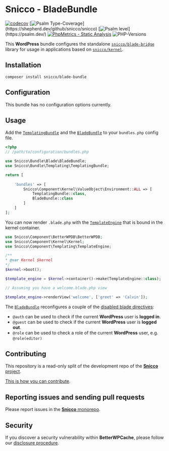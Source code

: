 # Snicco - BladeBundle

[![codecov](https://img.shields.io/badge/Coverage-100%25-success
)](https://codecov.io/gh/snicco/snicco)
[![Psalm Type-Coverage](https://shepherd.dev/github/snicco/snicco/coverage.svg?)](https://shepherd.dev/github/snicco/snicco)
[![Psalm level](https://shepherd.dev/github/snicco/snicco/level.svg?)](https://psalm.dev/)
[![PhpMetrics - Static Analysis](https://img.shields.io/badge/PhpMetrics-Static_Analysis-2ea44f)](https://snicco.github.io/snicco/phpmetrics/BladeBundle/index.html)
![PHP-Versions](https://img.shields.io/badge/PHP-%5E7.4%7C%5E8.0%7C%5E8.1-blue)

This **WordPress** bundle configures the standalone [`snicco/blade-bridge`](https://github.com/snicco/blade-bridge) library for usage in applications based on [`snicco/kernel`](https://github.com/snicco/kernel).

## Installation

```shell
composer install snicco/blade-bundle
```

## Configuration

This bundle has no configuration options currently.

## Usage

Add the [`TemplatingBundle`](https://github.com/snicco/templating-bundle) and the [`BladeBundle`](src/BladeBundle.php) to your `bundles.php`
config file.

```php
<?php
// /path/to/configuration/bundles.php

use Snicco\Bundle\Blade\BladeBundle;
use Snicco\Bundle\Templating\TemplatingBundle;

return [
    
    'bundles' => [
        Snicco\Component\Kernel\ValueObject\Environment::ALL => [
            TemplatingBundle::class,
            BladeBundle::class
        ]   
    ]   
];

```

You can now render `.blade.php` with the [`TemplateEngine`](https://github.com/snicco/templating#usage) that is bound in the kernel container.

```php
use Snicco\Component\BetterWPDB\BetterWPDB;
use Snicco\Component\Kernel\Kernel;
use Snicco\Component\Templating\TemplateEngine;

/**
* @var Kernel $kernel
*/
$kernel->boot();

$template_engine = $kernel->container()->make(TemplateEngine::class);

// Assuming you have a welcome.blade.php view

$template_engine->renderView('welcome', ['greet' => 'Calvin']);
```

The [`BladeBundle`](src/BladeBundle.php) reconfigures a couple of the [disabled blade directives](https://github.com/snicco/blade-bridge#blade-features):

- `@auth` can be used to check if the current **WordPress** user is **logged in**.
- `@guest` can be used to check if the current **WordPress** user is **logged out**.
- `@role` can be used to check a role of the current **WordPress** user, e.g. `@role(editor)`

## Contributing

This repository is a read-only split of the development repo of the [**Snicco** project](https://github.com/snicco/snicco).

[This is how you can contribute](https://github.com/snicco/snicco/blob/master/CONTRIBUTING.md).

## Reporting issues and sending pull requests

Please report issues in the
[**Snicco** monorepo](https://github.com/snicco/snicco/blob/master/CONTRIBUTING.md##using-the-issue-tracker).

## Security

If you discover a security vulnerability within **BetterWPCache**, please follow
our [disclosure procedure](https://github.com/snicco/snicco/blob/master/SECURITY.md).

